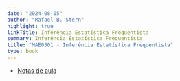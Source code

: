 ```yaml
---
date: "2024-08-05"
author: "Rafael B. Stern"
highlight: true
linkTitle: Inferência Estatística Frequentista
summary: Inferência Estatística Frequentista
title: "MAE0301 - Inferência Estatística Frequentista"
type: book
---
```


- [Notas de aula](https://www.overleaf.com/read/ndcxvbjgvkbx#a7baab)